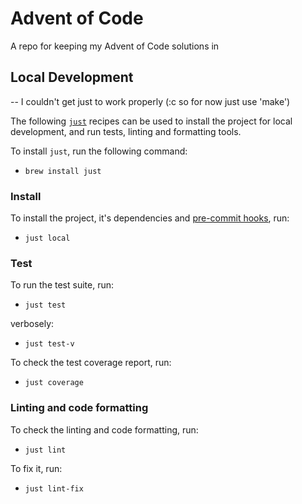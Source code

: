 # Advent of Code

A repo for keeping my Advent of Code solutions in

## Local Development

-- I couldn't get just to work properly (:c so for now just use 'make')

The following [`just`](<https://just.systems/man/en/chapter_1.html>) recipes can be used to install the project for local development, and run tests, linting and formatting tools.

To install `just`, run the following command:

- ```brew install just```

### Install

To install the project, it's dependencies and [pre-commit hooks](https://pre-commit.com/), run:

- `just local`

### Test

To run the test suite, run:

- `just test`

verbosely:

- `just test-v`

To check the test coverage report, run:

- `just coverage`

### Linting and code formatting

To check the linting and code formatting, run:

- `just lint`

To fix it, run:

- `just lint-fix`
